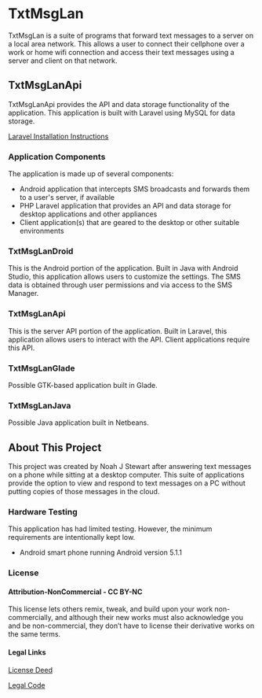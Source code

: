 # TxtMsgLan

TxtMsgLan is a suite of programs that forward text messages to a server on a local area network. This allows a user to connect their cellphone over a work or home wifi connection and access their text messages using a server and client on that network.

## TxtMsgLanApi

TxtMsgLanApi provides the API and data storage functionality of the application. This application is built with Laravel using MySQL for data storage.

[Laravel Installation Instructions](https://laravel.com/docs/5.6)

### Application Components

The application is made up of several components:

* Android application that intercepts SMS broadcasts and forwards them to a user's server, if available
* PHP Laravel application that provides an API and data storage for desktop applications and other appliances
* Client application(s) that are geared to the desktop or other suitable environments

### TxtMsgLanDroid

This is the Android portion of the application. Built in Java with Android Studio, this application allows users to customize the settings. The SMS data is obtained through user permissions and via access to the SMS Manager.

### TxtMsgLanApi

This is the server API portion of the application. Built in Laravel, this application allows users to interact with the API.
Client applications require this API.

### TxtMsgLanGlade

Possible GTK-based application built in Glade.

### TxtMsgLanJava

Possible Java application built in Netbeans.

## About This Project

This project was created by Noah J Stewart after answering text messages on a phone while sitting at a desktop computer. This suite of applications provide the option to view and respond to text messages on a PC without putting copies of those messages in the cloud.

### Hardware Testing

This application has had limited testing. However, the minimum requirements are intentionally kept low.

* Android smart phone running Android version 5.1.1

### License

#### Attribution-NonCommercial - CC BY-NC

This license lets others remix, tweak, and build upon your work non-commercially, and although their new works must also acknowledge you and be non-commercial, they don’t have to license their derivative works on the same terms.

#### Legal Links

[License Deed](https://creativecommons.org/licenses/by-nc/4.0/)

[Legal Code](https://creativecommons.org/licenses/by-nc/4.0/legalcode)
